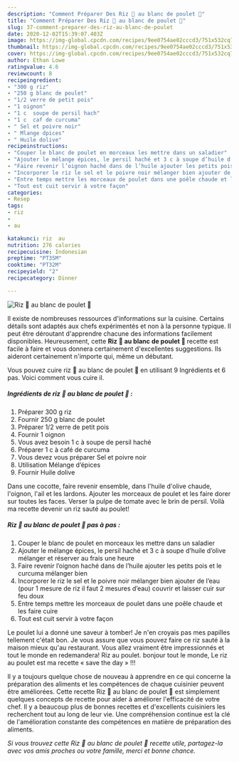 ```yaml
---
description: "Comment Préparer Des Riz 🍚 au blanc de poulet 🐓"
title: "Comment Préparer Des Riz 🍚 au blanc de poulet 🐓"
slug: 37-comment-preparer-des-riz-au-blanc-de-poulet
date: 2020-12-02T15:39:07.403Z
image: https://img-global.cpcdn.com/recipes/9ee0754ae02cccd3/751x532cq70/riz-🍚-au-blanc-de-poulet-🐓-photo-principale-de-la-recette.jpg
thumbnail: https://img-global.cpcdn.com/recipes/9ee0754ae02cccd3/751x532cq70/riz-🍚-au-blanc-de-poulet-🐓-photo-principale-de-la-recette.jpg
cover: https://img-global.cpcdn.com/recipes/9ee0754ae02cccd3/751x532cq70/riz-🍚-au-blanc-de-poulet-🐓-photo-principale-de-la-recette.jpg
author: Ethan Lowe
ratingvalue: 4.6
reviewcount: 8
recipeingredient:
- "300 g riz"
- "250 g blanc de poulet"
- "1/2 verre de petit pois"
- "1 oignon"
- "1 c  soupe de persil hach"
- "1 c  caf de curcuma"
- " Sel et poivre noir"
- " Mlange dpices"
- " Huile dolive"
recipeinstructions:
- "Couper le blanc de poulet en morceaux les mettre dans un saladier"
- "Ajouter le mélange épices, le persil haché et 3 c à soupe d’huile d’olive mélanger et réserver au frais une heure"
- "Faire revenir l’oignon haché dans de l’huile ajouter les petits pois et le curcuma mélanger bien"
- "Incorporer le riz le sel et le poivre noir mélanger bien ajouter de l’eau (pour 1 mesure de riz il faut 2 mesures d’eau) couvrir et laisser cuir sur feu doux"
- "Entre temps mettre les morceaux de poulet dans une poêle chaude et les faire cuire"
- "Tout est cuit servir à votre façon"
categories:
- Resep
tags:
- riz
- 
- au

katakunci: riz  au 
nutrition: 276 calories
recipecuisine: Indonesian
preptime: "PT35M"
cooktime: "PT32M"
recipeyield: "2"
recipecategory: Dinner

---
```



![Riz 🍚 au blanc de poulet 🐓](https://img-global.cpcdn.com/recipes/9ee0754ae02cccd3/751x532cq70/riz-🍚-au-blanc-de-poulet-🐓-photo-principale-de-la-recette.jpg)

Il existe de nombreuses ressources d'informations sur la cuisine. Certains détails sont adaptés aux chefs expérimentés et non à la personne typique. Il peut être déroutant d'apprendre chacune des informations facilement disponibles. Heureusement, cette <strong> Riz 🍚 au blanc de poulet 🐓 </strong> recette est facile à faire et vous donnera certainement d'excellentes suggestions. Ils aideront certainement n'importe qui, même un débutant.

<!--inarticleads1-->

Vous pouvez cuire riz 🍚 au blanc de poulet 🐓 en utilisant 9 Ingrédients et 6 pas. Voici comment vous cuire il.

##### Ingrédients de riz 🍚 au blanc de poulet 🐓 :

1. Préparer 300 g riz
1. Fournir 250 g blanc de poulet
1. Préparer 1/2 verre de petit pois
1. Fournir 1 oignon
1. Vous avez besoin 1 c à soupe de persil haché
1. Préparer 1 c à café de curcuma
1. Vous devez vous préparer  Sel et poivre noir
1. Utilisation  Mélange d’épices
1. Fournir  Huile dolive


Dans une cocotte, faire revenir ensemble, dans l&#39;huile d&#39;olive chaude, l&#39;oignon, l&#39;ail et les lardons. Ajouter les morceaux de poulet et les faire dorer sur toutes les faces. Verser la pulpe de tomate avec le brin de persil. Voilà ma recette devenir un riz sauté au poulet! 

<!--inarticleads2-->

##### Riz 🍚 au blanc de poulet 🐓 pas à pas :

1. Couper le blanc de poulet en morceaux les mettre dans un saladier
1. Ajouter le mélange épices, le persil haché et 3 c à soupe d’huile d’olive mélanger et réserver au frais une heure
1. Faire revenir l’oignon haché dans de l’huile ajouter les petits pois et le curcuma mélanger bien
1. Incorporer le riz le sel et le poivre noir mélanger bien ajouter de l’eau (pour 1 mesure de riz il faut 2 mesures d’eau) couvrir et laisser cuir sur feu doux
1. Entre temps mettre les morceaux de poulet dans une poêle chaude et les faire cuire
1. Tout est cuit servir à votre façon


Le poulet lui a donné une saveur à tomber! Je n&#39;en croyais pas mes papilles tellement c&#39;était bon. Je vous assure que vous pouvez faire ce riz sauté à la maison mieux qu&#39;au restaurant. Vous allez vraiment être impressionnés et tout le monde en redemandera! Riz au poulet. bonjour tout le monde, Le riz au poulet est ma recette « save the day » !!! 

<!--inarticleads1-->

<p>
Il y a toujours quelque chose de nouveau à apprendre en ce qui concerne la préparation des aliments et les compétences de chaque cuisinier peuvent être améliorées. Cette recette Riz 🍚 au blanc de poulet 🐓 est simplement quelques concepts de recette pour aider à améliorer l'efficacité de votre chef. Il y a beaucoup plus de bonnes recettes et d'excellents cuisiniers les recherchent tout au long de leur vie. Une compréhension continue est la clé de l'amélioration constante des compétences en matière de préparation des aliments.
</p>

<p>
<i>Si vous trouvez cette Riz 🍚 au blanc de poulet 🐓 recette utile, partagez-la avec vos amis proches ou votre famille, merci et bonne chance.</i>
</p>
